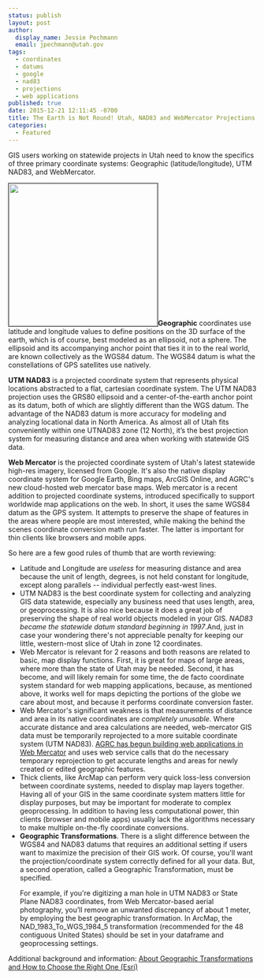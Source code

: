 ```yaml
---
status: publish
layout: post
author:
  display_name: Jessie Pechmann
  email: jpechmann@utah.gov
tags:
  - coordinates
  - datums
  - google
  - nad83
  - projections
  - web applications
published: true
date: 2015-12-21 12:11:45 -0700
title: The Earth is Not Round! Utah, NAD83 and WebMercator Projections
categories:
  - Featured
---
```

<p>GIS users working on statewide projects in Utah need to know the specifics of three primary coordinate systems: Geographic (latitude/longitude), UTM NAD83, and WebMercator.</p>
<p><a href="{{ "/downloads/projections.png" | prepend: site.baseurl }}"><img src="{{ "/images/projections-300x288.png" | prepend: site.baseurl }}" alt="" title="projections" width="300" height="288" style="padding:1px;border:thin solid black;" class="inline-text-left" /></a><b>Geographic</b> coordinates use latitude and longitude values to define positions on the 3D surface of the earth, which is of course, best modeled as an ellipsoid, not a sphere. The ellipsoid and its accompanying anchor point that ties it in to the real world, are known collectively as the WGS84 datum. The WGS84 datum is what the constellations of GPS satellites use natively.</p>
<p><b>UTM NAD83</b> is a projected coordinate system that represents physical locations abstracted to a flat, cartesian coordinate system. The UTM NAD83 projection uses the GRS80 ellipsoid and a center-of-the-earth anchor point as its datum, both of which are slightly different than the WGS datum. The advantage of the NAD83 datum is more accuracy for modeling and analyzing locational data in North America. As almost all of Utah fits conveniently within one UTNAD83 zone (12 North), it’s the best projection system for measuring distance and area when working with statewide GIS data.</p>
<p><b>Web Mercator</b> is the projected coordinate system of Utah's latest statewide high-res imagery, licensed from Google.  It's also the native display coordinate system for Google Earth, Bing maps, ArcGIS Online, and AGRC's new cloud-hosted web mercator base maps. Web mercator is a recent addition to projected coordinate systems, introduced specifically to support worldwide map applications on the web. In short, it uses the same WGS84 datum as the GPS system. It attempts to preserve the shape of features in the areas where people are most interested, while making the behind the scenes coordinate conversion math run faster. The latter is important for thin clients like browsers and mobile apps.</p>
<p>So here are a few good rules of thumb that are worth reviewing:</p>
<ul>
<li>Latitude and Longitude are <em>useless</em> for measuring distance and area because the unit of length, degrees, is not held constant for longitude, except along parallels -- individual perfectly east-west lines.</li>
<li>UTM NAD83 is the best coordinate system for collecting and analyzing GIS data statewide, especially any business need that uses length, area, or geoprocessing. It is also nice because it does a great job of preserving the shape of real world objects modeled in your GIS. <i>NAD83 became the statewide datum standard beginning in 1997</i>.And, just in case your wondering there's not appreciable penalty for keeping our little, western-most slice of Utah in zone 12 coordinates.</li>
<li>Web Mercator is relevant for 2 reasons and both reasons are related to basic, map display functions. First, it is great for maps of large areas, where more than the state of Utah may be needed. Second, it has become, and will likely remain for some time, the de facto coordinate system standard for web mapping applications, because, as mentioned above, it works well for maps depicting the portions of the globe we care about most, and because it performs coordinate conversion faster.</li>
<li>Web Mercator's significant weakness is that measurements of distance and area in its native coordinates are <em>completely unusable</em>. Where accurate distance and area calculations are needed, web-mercator GIS data must be temporarily reprojected to a more suitable coordinate system (UTM NAD83). <a href="{{ "/using-agrcs-new-web-mercator-services-in-your-web-maps/" | prepend: site.baseurl }}">AGRC has begun building web applications in Web Mercator</a> and uses web service calls that do the necessary temporary reprojection to get accurate lengths and areas for newly created or edited geographic features.</li>
<li>Thick clients, like ArcMap can perform very quick loss-less conversion between coordinate systems, needed to display map layers together. Having all of your GIS in the same coordinate system matters little for display purposes, but may be important for moderate to complex geoprocessing. In addition to having less computational power, thin clients (browser and mobile apps) usually lack the algorithms necessary to make multiple on-the-fly coordinate conversions.</li>
<li><strong>Geographic Transformations</strong>. There is a slight difference between the WGS84 and NAD83 datums that requires an additional setting if users want to maximize the precision of their GIS work. Of course, you'll want the projection/coordinate system correctly defined for all your data. But, a second operation, called a Geographic Transformation, must be specified.
<p>
<p>For example, if you're digitizing a man hole in UTM NAD83 or State Plane NAD83 coordinates, from Web Mercator-based aerial photography, you’ll remove an unwanted discrepancy of about 1 meter, by employing the best geographic transformation. In ArcMap, the NAD_1983_To_WGS_1984_5 transformation (recommended for the 48 contiguous United States) should be set in your dataframe and geoprocessing settings.</li>
</ul>
</p>
<p>
Additional background and information: <a href="https://blogs.esri.com/esri/arcgis/2009/05/06/about-geographic-transformations-and-how-to-choose-the-right-one/">About Geographic Transformations and How to Choose the Right One (Esri)</a>
</p>
